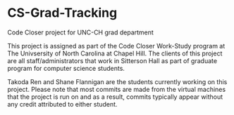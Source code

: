 # CS-Grad-Tracking
Code Closer project for UNC-CH grad department

This project is assigned as part of the Code Closer Work-Study program at The Univsersity of North Carolina at Chapel Hill. 
The clients of this project are all staff/administrators that work in Sitterson Hall as part of graduate program for computer science 
students.

Takoda Ren and Shane Flannigan are the students currently working on this project.
Please note that most commits are made from the virtual machines that the project is run on and as a result, commits typically appear
without any credit attributed to either student.
